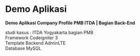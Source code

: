 # Demo Aplikasi
<b>Demo Aplikasi Company Profile PMB ITDA | Bagian Back-End</b>

studi kasus : ITDA Yogyakarta bagian PMB<br>
Framework Codeigniter 3<br>
Template Backend AdminLTE<br>
Database MySQL<br>


